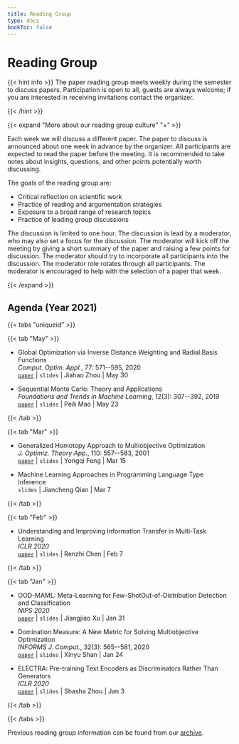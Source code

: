 ```yaml
---
title: Reading Group
type: docs
bookToc: false
---
```


# Reading Group

<link rel="stylesheet" href="/academicons/academicons-1.9.0/css/academicons.min.css"/>
<link rel="stylesheet" href="https://maxcdn.bootstrapcdn.com/font-awesome/4.4.0/css/font-awesome.min.css">
<head>
<script src='https://kit.fontawesome.com/a076d05399.js' crossorigin='anonymous'></script>
<link rel="stylesheet" href="https://fonts.googleapis.com/icon?family=Material+Icons">
<link rel="stylesheet" href="https://cdnjs.cloudflare.com/ajax/libs/font-awesome/4.7.0/css/font-awesome.min.css">
</head>

{{< hint info >}}
The paper reading group meets weekly during the semester to discuss papers. Participation is open to all, guests are always welcome; if you are interested in receiving invitations contact the organizer.

{{< /hint >}}

{{< expand "More about our reading group culture" "+" >}}

Each week we will discuss a different paper. The paper to discuss is announced about one week in advance by the organizer. All participants are expected to read the paper before the meeting. It is recommended to take notes about insights, questions, and other points potentially worth discussing.

The goals of the reading group are:
- Critical reflection on scientific work
- Practice of reading and argumentation strategies
- Exposure to a broad range of research topics
- Practice of leading group discussions

The discussion is limited to one hour. The discussion is lead by a moderator, who may also set a focus for the discussion. The moderator will kick off the meeting by giving a short summary of the paper and raising a few points for discussion. The moderator should try to incorporate all participants into the discussion. The moderator role rotates through all participants. The moderator is encouraged to help with the selection of a paper that week.

{{< /expand >}}


## Agenda (Year 2021)

{{< tabs "uniqueid" >}}

{{< tab "May" >}}

- Global Optimization via Inverse Distance Weighting and Radial Basis Functions<br>
*Comput. Optim. Appl.*, 77: 571--595, 2020<br>
<i class='fa fa-link' style='font-size:16px'></i> [`paper`](https://link.springer.com/article/10.1007/s10589-020-00215-w) | <i class='fa fa-file-powerpoint-o' style='font-size:16px'></i> `slides` | <i class='fa fa-bullhorn' style='font-size:16px'></i> Jiahao Zhou | <i class='fa fa-calendar' style='font-size:16px'></i> May 30

- Sequential Monte Carlo: Theory and Applications<br>
*Foundations and Trends in Machine Learning*, 12(3): 307--392, 2019<br>
<i class='fa fa-link' style='font-size:16px'></i> [`paper`](https://www.nowpublishers.com/article/Details/MAL-074) | <i class='fa fa-file-powerpoint-o' style='font-size:16px'></i> `slides` | <i class='fa fa-bullhorn' style='font-size:16px'></i> Peili Mao | <i class='fa fa-calendar' style='font-size:16px'></i> May 23

{{< /tab >}}

{{< tab "Mar" >}}

- Generalized Homotopy Approach to Multiobjective Optimization<br>
*J. Optimiz. Theory App.*, 110: 557--583, 2001<br>
<i class='fa fa-download' style='font-size:16px'></i> [`paper`](https://link.springer.com/article/10.1023/A:1017536311488) | <i class='fa fa-file-powerpoint-o' style='font-size:16px'></i> `slides` | <i class='fa fa-bullhorn' style='font-size:16px'></i> Yongqi Feng | <i class='fa fa-calendar' style='font-size:16px'></i> Mar 15

- Machine Learning Approaches in Programming Language Type Inference<br>
<i class='fa fa-file-powerpoint-o' style='font-size:16px'></i> `slides` | <i class='fa fa-bullhorn' style='font-size:16px'></i> Jiancheng Qian | <i class='fa fa-calendar' style='font-size:16px'></i> Mar 7

{{< /tab >}}

{{< tab "Feb" >}}

- Understanding and Improving Information Transfer in Multi-Task Learning<br>
_ICLR 2020_<br>
<i class='fa fa-download' style='font-size:16px'></i> [`paper`](https://openreview.net/forum?id=SylzhkBtDB) | <i class='fa fa-file-powerpoint-o' style='font-size:16px'></i> `slides` | <i class='fa fa-bullhorn' style='font-size:16px'></i> Renzhi Chen | <i class='fa fa-calendar' style='font-size:16px'></i> Feb 7

{{< /tab >}}

{{< tab "Jan" >}}

- OOD-MAML: Meta-Learning for Few-ShotOut-of-Distribution Detection and Classification<br>
_NIPS 2020_<br>
<i class='fa fa-download' style='font-size:16px'></i> [`paper`](https://proceedings.neurips.cc/paper/2020/file/28e209b61a52482a0ae1cb9f5959c792-Paper.pdf) | <i class='fa fa-file-powerpoint-o' style='font-size:16px'></i> `slides` | <i class='fa fa-bullhorn' style='font-size:16px'></i> Jiangjiao Xu | <i class='fa fa-calendar' style='font-size:16px'></i> Jan 31

- Domination Measure: A New Metric for Solving Multiobjective Optimization<br>
_INFORMS J. Comput._, 32(3): 565--581, 2020<br>
<i class='fa fa-download' style='font-size:16px'></i> [`paper`](https://pubsonline.informs.org/doi/10.1287/ijoc.2019.0920) | <i class='fa fa-file-powerpoint-o' style='font-size:16px'></i> `slides` | <i class='fa fa-bullhorn' style='font-size:16px'></i> Xinyu Shan | <i class='fa fa-calendar' style='font-size:16px'></i> Jan 24

- ELECTRA: Pre-training Text Encoders as Discriminators Rather Than Generators<br>
_ICLR 2020_<br>
<i class='fa fa-download' style='font-size:16px'></i> [`paper`](https://openreview.net/pdf?id=r1xMH1BtvB) | <i class='fa fa-file-powerpoint-o' style='font-size:16px'></i> `slides` | <i class='fa fa-bullhorn' style='font-size:16px'></i> Shasha Zhou | <i class='fa fa-calendar' style='font-size:16px'></i> Jan 3

{{< /tab >}}

{{< /tabs >}}

<i class='fa fa-archive' style='font-size:19px'></i> Previous reading group information can be found from our [archive](/docs/research/archive_reading).
